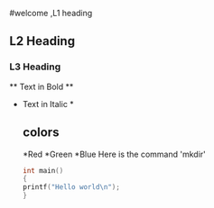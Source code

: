 #welcome ,L1 heading
## L2 Heading
### L3 Heading

** Text in Bold ** 

* Text in Italic *
  ## colors
  *Red
  *Green
  *Blue
  Here is the command 'mkdir'
  ```c
  int main()
  {
  printf("Hello world\n");
  }
  
